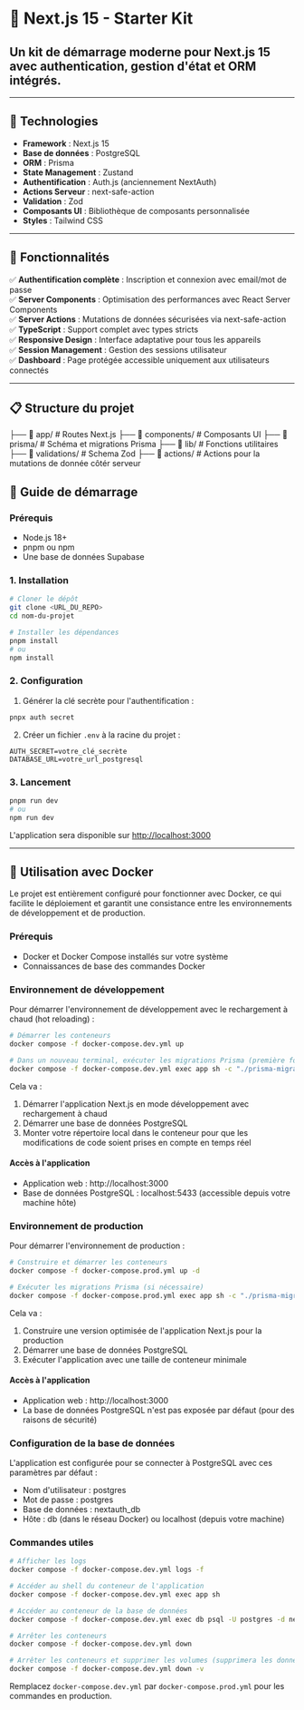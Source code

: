 # 🎯 Next.js 15 - Starter Kit  
## Un kit de démarrage moderne pour Next.js 15 avec authentication, gestion d'état et ORM intégrés.

---

## 🚀 Technologies

- **Framework** : Next.js 15  
- **Base de données** : PostgreSQL  
- **ORM** : Prisma  
- **State Management** : Zustand  
- **Authentification** : Auth.js (anciennement NextAuth)  
- **Actions Serveur** : next-safe-action  
- **Validation** : Zod  
- **Composants UI** : Bibliothèque de composants personnalisée  
- **Styles** : Tailwind CSS  

---

## 🌟 Fonctionnalités

✅ **Authentification complète** : Inscription et connexion avec email/mot de passe  
✅ **Server Components** : Optimisation des performances avec React Server Components  
✅ **Server Actions** : Mutations de données sécurisées via next-safe-action  
✅ **TypeScript** : Support complet avec types stricts  
✅ **Responsive Design** : Interface adaptative pour tous les appareils  
✅ **Session Management** : Gestion des sessions utilisateur  
✅ **Dashboard** : Page protégée accessible uniquement aux utilisateurs connectés  

---

## 📋 Structure du projet
├── 📂 app/              # Routes Next.js
├── 📂 components/         # Composants UI
├── 📂 prisma/             # Schéma et migrations Prisma
├── 📂 lib/                # Fonctions utilitaires
├── 📂 validations/        # Schema Zod
├── 📂 actions/            # Actions pour la mutations de donnée côtér serveur


## 🚀 Guide de démarrage

### Prérequis

- Node.js 18+ 
- pnpm ou npm
- Une base de données Supabase

### 1. Installation

```bash
# Cloner le dépôt
git clone <URL_DU_REPO>
cd nom-du-projet

# Installer les dépendances
pnpm install
# ou
npm install
```

### 2. Configuration

1. Générer la clé secrète pour l'authentification :
```bash
pnpx auth secret
```

2. Créer un fichier `.env` à la racine du projet :
```env
AUTH_SECRET=votre_clé_secrète
DATABASE_URL=votre_url_postgresql
```

### 3. Lancement

```bash
pnpm run dev
# ou
npm run dev
```

L'application sera disponible sur [http://localhost:3000](http://localhost:3000)

---

## 🐳 Utilisation avec Docker

Le projet est entièrement configuré pour fonctionner avec Docker, ce qui facilite le déploiement et garantit une consistance entre les environnements de développement et de production.

### Prérequis

- Docker et Docker Compose installés sur votre système
- Connaissances de base des commandes Docker

### Environnement de développement

Pour démarrer l'environnement de développement avec le rechargement à chaud (hot reloading) :

```bash
# Démarrer les conteneurs
docker compose -f docker-compose.dev.yml up

# Dans un nouveau terminal, exécuter les migrations Prisma (première fois uniquement)
docker compose -f docker-compose.dev.yml exec app sh -c "./prisma-migrate.sh"
```

Cela va :
1. Démarrer l'application Next.js en mode développement avec rechargement à chaud
2. Démarrer une base de données PostgreSQL
3. Monter votre répertoire local dans le conteneur pour que les modifications de code soient prises en compte en temps réel

#### Accès à l'application

- Application web : http://localhost:3000
- Base de données PostgreSQL : localhost:5433 (accessible depuis votre machine hôte)

### Environnement de production

Pour démarrer l'environnement de production :

```bash
# Construire et démarrer les conteneurs
docker compose -f docker-compose.prod.yml up -d

# Exécuter les migrations Prisma (si nécessaire)
docker compose -f docker-compose.prod.yml exec app sh -c "./prisma-migrate.sh"
```

Cela va :
1. Construire une version optimisée de l'application Next.js pour la production
2. Démarrer une base de données PostgreSQL
3. Exécuter l'application avec une taille de conteneur minimale

#### Accès à l'application

- Application web : http://localhost:3000
- La base de données PostgreSQL n'est pas exposée par défaut (pour des raisons de sécurité)

### Configuration de la base de données

L'application est configurée pour se connecter à PostgreSQL avec ces paramètres par défaut :

- Nom d'utilisateur : postgres
- Mot de passe : postgres
- Base de données : nextauth_db
- Hôte : db (dans le réseau Docker) ou localhost (depuis votre machine)

### Commandes utiles

```bash
# Afficher les logs
docker compose -f docker-compose.dev.yml logs -f

# Accéder au shell du conteneur de l'application
docker compose -f docker-compose.dev.yml exec app sh

# Accéder au conteneur de la base de données
docker compose -f docker-compose.dev.yml exec db psql -U postgres -d nextauth_db

# Arrêter les conteneurs
docker compose -f docker-compose.dev.yml down

# Arrêter les conteneurs et supprimer les volumes (supprimera les données de la base de données)
docker compose -f docker-compose.dev.yml down -v
```

Remplacez `docker-compose.dev.yml` par `docker-compose.prod.yml` pour les commandes en production.

